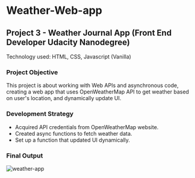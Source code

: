 # Weather-Web-app

## Project 3 - Weather Journal App (Front End Developer Udacity Nanodegree)

Technology used: HTML, CSS, Javascript (Vanilla)
### Project Objective
This project is about working with Web APIs and asynchronous code, creating a web app that uses OpenWeatherMap API to get weather based on user's location, and dynamically update UI.

### Development Strategy
- Acquired API credentials from OpenWeatherMap website.
- Created async functions to fetch weather data.
- Set up a function that updated UI dynamically.

### Final Output
![weather-app](https://github.com/Jawahirah/Weather-Web-app/assets/100805895/9aa0d553-0881-4600-8aab-54f16417d4b4)

